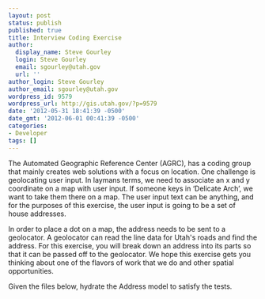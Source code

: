 ```yaml
---
layout: post
status: publish
published: true
title: Interview Coding Exercise
author:
  display_name: Steve Gourley
  login: Steve Gourley
  email: sgourley@utah.gov
  url: ''
author_login: Steve Gourley
author_email: sgourley@utah.gov
wordpress_id: 9579
wordpress_url: http://gis.utah.gov/?p=9579
date: '2012-05-31 18:41:39 -0500'
date_gmt: '2012-06-01 00:41:39 -0500'
categories:
- Developer
tags: []
---
```

<p>The Automated Geographic Reference Center (AGRC), has a coding group that mainly creates web solutions with a focus on location. One challenge is geolocating user input. In laymans terms, we need to associate an x and y coordinate on a map with user input. If someone keys in ‘Delicate Arch’, we want to take them there on a map. The user input text can be anything, and for the purposes of this exercise, the user input is going to be a set of house addresses.</p>
<p>In order to place a dot on a map, the address needs to be sent to a geolocator. A geolocator can read the line data for Utah's roads and find the address. For this exercise, you will break down an address into its parts so that it can be passed off to the geolocator. We hope this exercise gets you thinking about one of the flavors of work that we do and other spatial opportunities.</p>
<p>Given the files below, hydrate the Address model to satisfy the tests.</p>
<p><script src="https://gist.github.com/2847676.js"> </script></p>
